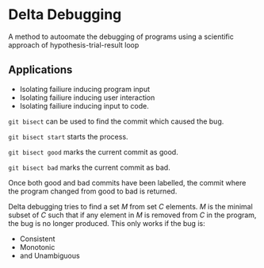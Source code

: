 # Delta Debugging

A method to autoomate the debugging of programs using a scientific approach of hypothesis-trial-result loop

## Applications

* Isolating failiure inducing program input
* Isolating failiure inducing user interaction
* Isolating failiure inducing input to code.

`git bisect` can be used to find the commit which caused the bug.

`git bisect start` starts the process.

`git bisect good` marks the current commit as good.

`git bisect bad` marks the current commit as bad.

Once both good and bad commits have been labelled, the commit where the program changed from good to bad is returned. 



Delta debugging tries to find a set $M$ from set $C$ elements. $M$ is the minimal subset of $C$ such that if any element in $M$ is removed from $C$ in the program, the bug is no longer produced. This only works if the bug is:

* Consistent
* Monotonic
* and Unambiguous